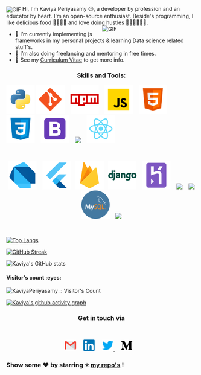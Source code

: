 <img align="center" alt="GIF" src="https://user-images.githubusercontent.com/36359901/133745890-c7095692-cbe7-416b-bef8-3754aaa3332a.gif"/>
Hi, I'm Kaviya Periyasamy 😉, a developer by profession and an educator by heart. I'm an open-source enthusiast. Beside's programming, I like delicious food 🥗🥩🌮🍣 and love doing hustles 🏃⛹️‍♂️🏋🏼‍♂️.

  <img align="right" width="250px" alt="GIF" src="https://media.giphy.com/media/iIqmM5tTjmpOB9mpbn/giphy.gif" />
  
  


- 🌱 I’m currently implementing js frameworks in my personal projects & learning Data science related stuff's.
- 💼 I’m also doing freelancing and mentoring in free times.
- 👀 See my [Curriculum Vitae](https://drive.google.com/file/d/1URL6bpe5j13jm_ASd8v-QbNshRT_tkLL/view?usp=sharing) to get more info.


<h3 align="center">Skills and Tools: </h3>
<p align="center">
	
<code><img height="75" src="https://raw.githubusercontent.com/github/explore/80688e429a7d4ef2fca1e82350fe8e3517d3494d/topics/python/python.png"></code>
<code><img height="75" src="https://github.com/chandan-reddy-k/chandan-reddy-k/blob/master/assets/git.png"></code> &nbsp;&nbsp;
<code><img height="75" src="https://github.com/chandan-reddy-k/chandan-reddy-k/blob/master/assets/npm.png"></code> &nbsp;&nbsp;
<code><img height="75" src="https://github.com/chandan-reddy-k/chandan-reddy-k/blob/master/assets/js.png"></code> &nbsp;&nbsp;
<code><img height="75" src="https://github.com/chandan-reddy-k/chandan-reddy-k/blob/master/assets/html.png"></code> &nbsp;&nbsp;
<code><img height="75" src="https://github.com/chandan-reddy-k/chandan-reddy-k/blob/master/assets/css.png"></code> &nbsp;&nbsp;
<code><img height="75" src="https://raw.githubusercontent.com/sachinverma53121/sachinverma53121/master/icons/bootstrap.png"></code> &nbsp;&nbsp;
<code><img height="75" src="https://github.com/angular/angular/blob/master/aio/src/assets/images/logos/angular/angular.png"></code> &nbsp;&nbsp;
<code><img height="75" src="https://raw.githubusercontent.com/github/explore/80688e429a7d4ef2fca1e82350fe8e3517d3494d/topics/react/react.png"></code>
</p>

<br/>

<p align="center">
<code><img height="75" src="https://raw.githubusercontent.com/github/explore/80688e429a7d4ef2fca1e82350fe8e3517d3494d/topics/dart/dart.png"></code> &nbsp;&nbsp;
<code><img height="75" src="https://raw.githubusercontent.com/github/explore/80688e429a7d4ef2fca1e82350fe8e3517d3494d/topics/flutter/flutter.png"></code>&nbsp;&nbsp;
<code><img height="75" src="https://raw.githubusercontent.com/github/explore/80688e429a7d4ef2fca1e82350fe8e3517d3494d/topics/firebase/firebase.png"></code>&nbsp;&nbsp;
<code><img height="75" src="https://raw.githubusercontent.com/sachinverma53121/sachinverma53121/master/icons/django.png"></code> &nbsp;&nbsp;
<code><img height="75" src="https://raw.githubusercontent.com/sachinverma53121/sachinverma53121/master/icons/heroku.png"></code> &nbsp;&nbsp;
<code><img height="75" src="https://raw.githubusercontent.com/frappe/erpnext/develop/erpnext/public/images/erpnext-logo.png"></code> &nbsp;&nbsp;
	<code><img height="75" src="https://raw.githubusercontent.com/frappe/frappe/develop/frappe/public/images/frappe-framework-logo.png"></code>  &nbsp;&nbsp;
<code><img height="75" src="https://raw.githubusercontent.com/sachinverma53121/sachinverma53121/master/icons/mysql.png"></code> &nbsp;&nbsp;
<code><img height="75" src="https://camo.githubusercontent.com/93b32389bf746009ca2370de7fe06c3b5146f4c99d99df65994f9ced0ba41685/68747470733a2f2f7777772e766563746f726c6f676f2e7a6f6e652f6c6f676f732f676574706f73746d616e2f676574706f73746d616e2d69636f6e2e737667"></code> &nbsp;&nbsp;
</p>

<br/>

[![Top Langs](https://github-readme-stats.vercel.app/api/top-langs/?username=KaviyaPeriyasamy&layout=compact)](https://github.com/KaviyaPeriyasamy/github-readme-stats)


[![GitHub Streak](https://github-readme-streak-stats.herokuapp.com/?user=KaviyaPeriyasamy&theme=radical)](https://git.io/streak-stats)

![Kaviya's GitHub stats](https://github-readme-stats.vercel.app/api?username=KaviyaPeriyasamy&show_icons=true&theme=radical)


<h4 align="left">Visitor's count :eyes:</h4>

<p align="left"><img src="https://profile-counter.glitch.me/{KaviyaPeriyasamy}/count.svg" alt="KaviyaPeriyasamy :: Visitor's Count" /></p>

[![Kaviya's github activity graph](https://activity-graph.herokuapp.com/graph?username=KaviyaPeriyasamy&theme=react-dark)](https://github.com/KaviyaPeriyasamy/github-readme-activity-graph)


<h3 align="center">
  Get in touch via
</h3>
<br/>

<p align="center">
 <a href="mailto:kaviyaperiyasamy22@gmail.com"><img src="https://github.com/chandan-reddy-k/chandan-reddy-k/blob/master/assets/gmail.svg" width="30px" alt="mail"></a> &nbsp; &nbsp;
  <a href="https://www.linkedin.com/in/kaviya-periyasamy"><img src="https://github.com/chandan-reddy-k/chandan-reddy-k/blob/master/assets/linkedin.svg" width="30px" alt="LinkedIn"></a> &nbsp; &nbsp;
  <a href="https://twitter.com/kaviya_nov3"><img src="https://github.com/chandan-reddy-k/chandan-reddy-k/blob/master/assets/twitter.svg" width="30px" alt="Twitter">     </a> &nbsp; &nbsp;
  <a href="https://medium.com/@kaviyaperiyasamy22"><img src="https://github.com/chandan-reddy-k/chandan-reddy-k/blob/master/assets/medium.svg" width="30px" alt="medium"></a> &nbsp; &nbsp;
</p>

### Show some ❤️ by starring :star: [my repo's](https://github.com/KaviyaPeriyasamy) !
